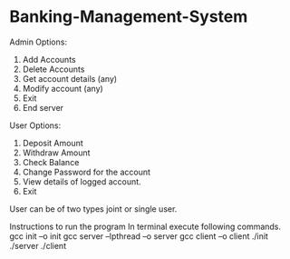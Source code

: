 # Banking-Management-System

Admin Options:
1) Add Accounts
2) Delete Accounts
3) Get account details (any)
4) Modify account (any)
5) Exit
6) End server

User Options:
1) Deposit Amount
2) Withdraw Amount
3) Check Balance
4) Change Password for the account
5) View details of logged account.
6) Exit

User can be of two types joint or single user.

Instructions to run the program
In terminal execute following commands.
gcc init –o init
gcc server –lpthread –o server
gcc client –o client
./init
./server
./client

